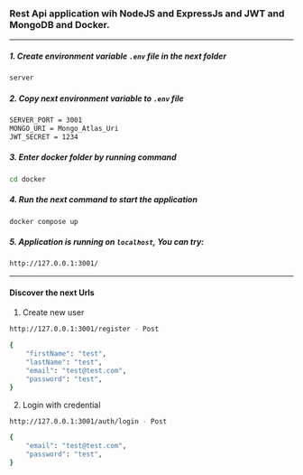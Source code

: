 ### Rest Api application wih NodeJS and ExpressJs and JWT and MongoDB and Docker.

---

##### 1. Create environment variable `.env` file in the next folder

```bash
server
```

##### 2. Copy next environment variable to `.env` file

```bash
SERVER_PORT = 3001
MONGO_URI = Mongo_Atlas_Uri
JWT_SECRET = 1234
```

##### 3. Enter docker folder by running command

```bash
cd docker
```

##### 4. Run the next command to start the application

```bash
docker compose up
```

##### 5. Application is running on `localhost`, You can try:

```bash
http://127.0.0.1:3001/
```

---

#### Discover the next Urls

1. Create new user

```bash
http://127.0.0.1:3001/register - Post

{
    "firstName": "test",
    "lastName": "test",
    "email": "test@test.com",
    "password": "test",
}
```

2. Login with credential

```bash
http://127.0.0.1:3001/auth/login - Post

{
    "email": "test@test.com",
    "password": "test",
}
```
